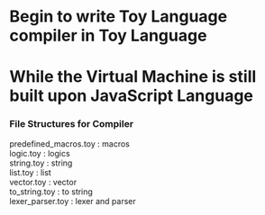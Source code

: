 # Begin to write Toy Language compiler in Toy Language
# While the Virtual Machine is still built upon JavaScript Language

### File Structures for Compiler    
predefined_macros.toy :   macros   
logic.toy             :   logics   
string.toy            :   string  
list.toy              :   list  
vector.toy            :   vector  
to_string.toy         :   to string  
lexer_parser.toy      :   lexer and parser  